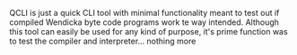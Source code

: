 QCLI is just a quick CLI tool with minimal functionality meant to test out if compiled Wendicka byte code programs work te way intended.
Although this tool can easily be used for any kind of purpose, it's prime function was to test the compiler and interpreter... nothing more

